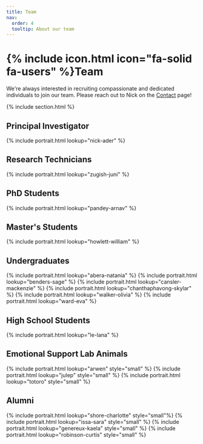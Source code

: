 ```yaml
---
title: Team
nav:
  order: 4
  tooltip: About our team
---
```


# {% include icon.html icon="fa-solid fa-users" %}Team

We're always interested in recruiting compassionate and dedicated individuals to join our team. Please reach out to Nick on the [Contact](https://nickaderlab.com/contact/) page!

{% include section.html %}

## Principal Investigator
{% include portrait.html lookup="nick-ader" %}

## Research Technicians
{% include portrait.html lookup="zugish-juni" %}

## PhD Students
{% include portrait.html lookup="pandey-arnav" %}

## Master's Students
{% include portrait.html lookup="howlett-william" %}

## Undergraduates
{% include portrait.html lookup="abera-natania" %}
{% include portrait.html lookup="benders-sage" %}
{% include portrait.html lookup="cansler-mackenzie" %}
{% include portrait.html lookup="chanthaphavong-skylar" %}
{% include portrait.html lookup="walker-olivia" %}
{% include portrait.html lookup="ward-eva" %}

## High School Students
{% include portrait.html lookup="le-lana" %}

## Emotional Support Lab Animals
{% include portrait.html lookup="arwen" style="small" %}
{% include portrait.html lookup="julep" style="small" %}
{% include portrait.html lookup="totoro" style="small" %}

## Alumni
{% include portrait.html lookup="shore-charlotte" style="small"%}
{% include portrait.html lookup="issa-sara" style="small" %}
{% include portrait.html lookup="genereux-kaela" style="small" %}
{% include portrait.html lookup="robinson-curtis" style="small" %}

